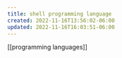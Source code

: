 ```yaml
---
title: shell programming language
created: 2022-11-16T13:56:02-06:00
updated: 2022-11-16T16:03:51-06:00
---
```


[[programming languages]]
